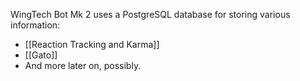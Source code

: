 WingTech Bot Mk 2 uses a PostgreSQL database for storing various information:
- [[Reaction Tracking and Karma]]
- [[Gato]]
- And more later on, possibly.

